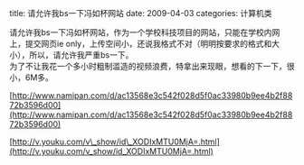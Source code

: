 title: 请允许我bs一下冯如杯网站
date: 2009-04-03
categories: 计算机类

请允许我bs一下冯如杯网站，作为一个学校科技项目的网站，只能在学校内网上，提交网页ie only，上传空间小，还说我格式不对（明明按要求的格式和大小），所以，请允许我严重bs一下。  
为了不让我花一个多小时粗制滥造的视频浪费，特拿出来现眼，想看的下一下，很小，6M多。  
  
[http://www.namipan.com/d/ac13568e3c542f028d5f0ac33980b9ee4b2f8872b3596d00](http://www.namipan.com/d/ac13568e3c542f028d5f0ac33980b9ee4b2f8872b3596d00)  
  
  
[http://v.youku.com/v\_show/id\_XODIxMTU0MjA=.html](http://v.youku.com/v_show/id_XODIxMTU0MjA=.html)
